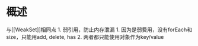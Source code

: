 # 概述
与[[WeakSet]]相同点
	1. 弱引用，防止内存泄漏
		1. 因为是弱费用，没有forEach和size，只能用add, delete, has
	2. 两者都只能使用对象作为key/value